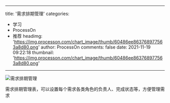 
---
title: '需求排期管理'
categories: 
 - 学习
 - ProcessOn
 - 推荐
headimg: 'https://img.processon.com/chart_image/thumb/60486ee863768977563a8d80.png'
author: ProcessOn
comments: false
date: 2021-11-19 09:22:18
thumbnail: 'https://img.processon.com/chart_image/thumb/60486ee863768977563a8d80.png'
---

<div>   
<img class="thumb" alt="需求排期管理" src="https://img.processon.com/chart_image/thumb/60486ee863768977563a8d80.png" referrerpolicy="no-referrer">
<p>需求排期管理表，可以设置每个需求各类角色的负责人、完成状态等，方便管理需求</p>  
</div>
            